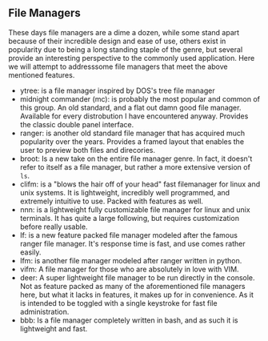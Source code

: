 ## File Managers

These days file managers are a dime a dozen, while some stand apart because of their incredible design and ease of use, others exist in
popularity due to being a long standing staple of the genre, but several provide an interesting perspective to the commonly used
application. Here we will attempt to addresssome file managers that meet the above mentioned features.

* ytree: is a file manager inspired by DOS's tree file manager
* midnight commander (mc): is probably the most popular and common of this group. An old standard, and a flat
	out damn good file manager. Available for every distrobution I have encountered anyway. Provides the classic
	double panel interface.
* ranger: is another old standard file manager that has acquired much popularity over the years. Provides a
	framed layout that enables the user to preview both files and direcories.
* broot: Is a new take on the entire file manager genre. In fact, it doesn't refer to itself as a file
	manager, but rather a more extensive version of `ls`.
* clifm: is a "blows the hair off of your head" fast filemanager for linux and unix systems. It is
	lightweight, incredibly well programmed, and extremely intuitive to use. Packed with features as well.
* nnn: is a lightweight fully customizable file manager for linux and unix terminals. It has quite a large
	following, but requires customization before really usable.
* lf: is a new feature packed file manager modeled after the famous ranger file manager. It's response time
	is fast, and use comes rather easily.
* lfm: is another file manager modeled after ranger written in python.
* vifm: A file manager for those who are absolutely in love with VIM.
* deer: A super lightweight file manager to be run directly in the console. Not as feature packed as many of
	the aforementioned file managers here, but what it lacks in features, it makes up for in convenience. As it
	is intended to be toggled with a single keystroke for fast file administration.
* bbb: Is a file manager completely written in bash, and as such it is lightweight and fast.
